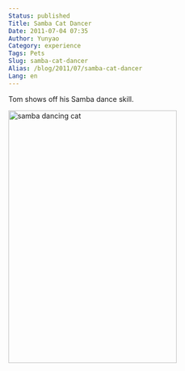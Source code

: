 ```yaml
---
Status: published
Title: Samba Cat Dancer
Date: 2011-07-04 07:35
Author: Yunyao
Category: experience
Tags: Pets
Slug: samba-cat-dancer
Alias: /blog/2011/07/samba-cat-dancer
Lang: en
---
```


Tom shows off his Samba dance skill.

<img src="https://farm6.static.flickr.com/5280/5899820299_2a6710ec3e.jpg" width="333" height="500" alt="samba dancing cat" />
